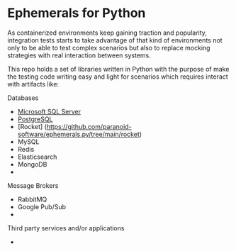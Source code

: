 # Ephemerals for Python

As containerized environments keep gaining traction and popularity, integration tests starts to take advantage 
of that kind of environments not only to be able to test complex scenarios but also to replace mocking strategies 
with real interaction between systems.

This repo holds a set of libraries written in Python with the purpose of make the testing code writing easy and 
light for scenarios which requires interact with artifacts like:

Databases

- [Microsoft SQL Server](https://github.com/paranoid-software/ephemerals.py/tree/main/mssql)
- [PostgreSQL](https://github.com/paranoid-software/ephemerals.py/tree/main/postgresql)
- [Rocket] (https://github.com/paranoid-software/ephemerals.py/tree/main/rocket)
- MySQL
- Redis
- Elasticsearch
- MongoDB
- 

Message Brokers

- RabbitMQ
- Google Pub/Sub
-

Third party services and/or applications

- 

